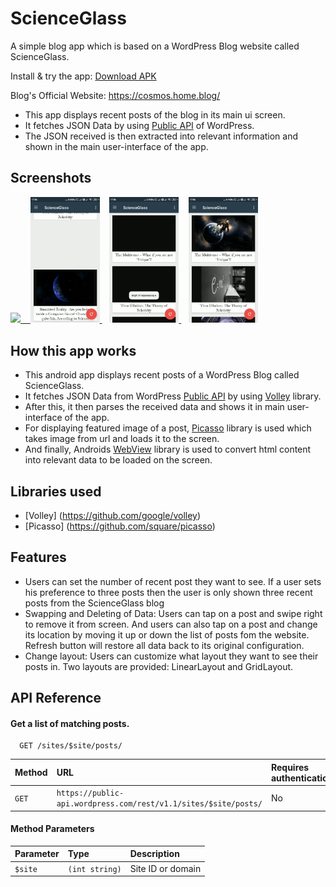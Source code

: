  # ScienceGlass

 A simple blog app which is based on a WordPress Blog website called ScienceGlass.

 Install & try the app: [Download APK](https://drive.google.com/file/d/1t6S_fNJWltUb-kXMFivFwFjI0jX4oMOK/view?usp=sharing)

 Blog's Official Website: https://cosmos.home.blog/

 * This app displays recent posts of the blog in its main ui screen.
 * It fetches JSON Data by using [Public API](https://developer.wordpress.com/docs/api/) of WordPress.
 * The JSON received is then extracted into relevant information and shown in the main user-interface of the app.


 ## Screenshots


 
 <a href="https://user-images.githubusercontent.com/42529024/168333688-391859dd-49fd-4e84-b91d-8fe348639413.png" target="_blank">
  <img src="https://user-images.githubusercontent.com/42529024/168333688-391859dd-49fd-4e84-b91d-8fe348639413.png" width="22%" />
 <span>&nbsp;&nbsp;</span>
 <a href="https://raw.githubusercontent.com/s0oraj/ScienceGlass/master/illustration_gif_two.gif" target="_blank">
  <img src="https://raw.githubusercontent.com/s0oraj/ScienceGlass/master/illustration_gif_two.gif" width="22%" />
</a>
<span>&nbsp;&nbsp;</span>
<a href="https://raw.githubusercontent.com/s0oraj/ScienceGlass/master/illustration_gif_three.gif" target="_blank">
  <img src="https://raw.githubusercontent.com/s0oraj/ScienceGlass/master/illustration_gif_three.gif" width="22%" />
</a>
<span>&nbsp;&nbsp;</span>
<a href="https://raw.githubusercontent.com/s0oraj/ScienceGlass/master/illustration_gif_one.gif" target="_blank">
  <img src="https://raw.githubusercontent.com/s0oraj/ScienceGlass/master/illustration_gif_one.gif" width="22%" />
</a>


 ## How this app works

 - This android app displays recent posts of a WordPress Blog called ScienceGlass.
 - It fetches JSON Data from WordPress [Public API](https://developer.wordpress.com/docs/api/) by using [Volley](https://github.com/google/volley) library.
 - After this, it then parses the received data and shows it in main user-interface of the app.
 - For displaying featured image of a post, [Picasso](https://github.com/square/picasso) library is used which takes image from url and loads it to the screen.
 - And finally, Androids [WebView](https://developer.android.com/reference/android/webkit/WebView) library is used to convert html content into relevant data to be loaded on the screen.
 
 ## Libraries used

 * [Volley] (https://github.com/google/volley)
 * [Picasso] (https://github.com/square/picasso)


 ## Features

 -  Users can set the number of recent post they want to see. If a user sets his preference to three posts then the user is only shown three recent posts from the ScienceGlass blog
 -  Swapping and Deleting of Data: Users can tap on a post and swipe right to remove it from screen. And users can also tap on a post and change its location by moving it up or down the list of posts fom the website. Refresh button will restore all data back to its original configuration.
 -  Change layout: Users can customize what layout they want to see their posts in. Two layouts are provided: LinearLayout and GridLayout.
 
 
## API Reference

#### Get a list of matching posts.

```http
  GET /sites/$site/posts/
```

| Method | URL    | Requires authentication?     |
| :-------- | :------- | :------------------------- |
| `GET` | `https://public-api.wordpress.com/rest/v1.1/sites/$site/posts/` | No |

#### Method Parameters


| Parameter | Type     | Description                       |
| :-------- | :------- | :-------------------------------- |
| `$site`      | `(int string)` | Site ID or domain |




